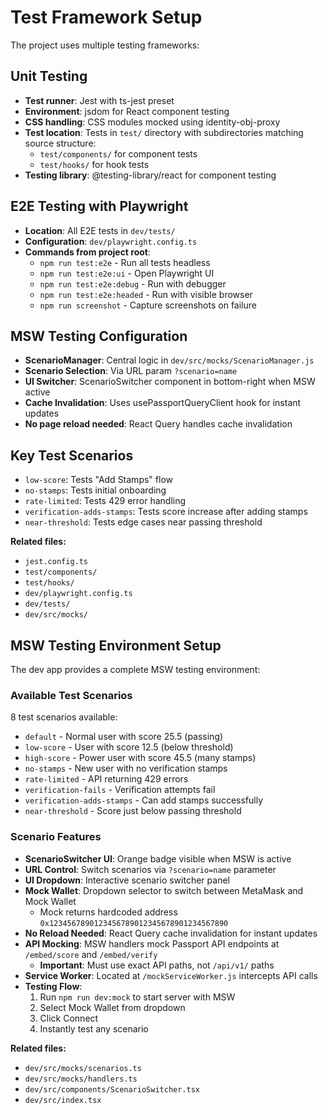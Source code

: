 # Test Framework Setup

The project uses multiple testing frameworks:

## Unit Testing

- **Test runner**: Jest with ts-jest preset
- **Environment**: jsdom for React component testing
- **CSS handling**: CSS modules mocked using identity-obj-proxy
- **Test location**: Tests in `test/` directory with subdirectories matching source structure:
  - `test/components/` for component tests
  - `test/hooks/` for hook tests
- **Testing library**: @testing-library/react for component testing

## E2E Testing with Playwright

- **Location**: All E2E tests in `dev/tests/`
- **Configuration**: `dev/playwright.config.ts`
- **Commands from project root**:
  - `npm run test:e2e` - Run all tests headless
  - `npm run test:e2e:ui` - Open Playwright UI
  - `npm run test:e2e:debug` - Run with debugger
  - `npm run test:e2e:headed` - Run with visible browser
  - `npm run screenshot` - Capture screenshots on failure

## MSW Testing Configuration

- **ScenarioManager**: Central logic in `dev/src/mocks/ScenarioManager.js`
- **Scenario Selection**: Via URL param `?scenario=name`
- **UI Switcher**: ScenarioSwitcher component in bottom-right when MSW active
- **Cache Invalidation**: Uses usePassportQueryClient hook for instant updates
- **No page reload needed**: React Query handles cache invalidation

## Key Test Scenarios

- `low-score`: Tests "Add Stamps" flow
- `no-stamps`: Tests initial onboarding
- `rate-limited`: Tests 429 error handling
- `verification-adds-stamps`: Tests score increase after adding stamps
- `near-threshold`: Tests edge cases near passing threshold

**Related files:**

- `jest.config.ts`
- `test/components/`
- `test/hooks/`
- `dev/playwright.config.ts`
- `dev/tests/`
- `dev/src/mocks/`

## MSW Testing Environment Setup

The dev app provides a complete MSW testing environment:

### Available Test Scenarios

8 test scenarios available:

- `default` - Normal user with score 25.5 (passing)
- `low-score` - User with score 12.5 (below threshold)
- `high-score` - Power user with score 45.5 (many stamps)
- `no-stamps` - New user with no verification stamps
- `rate-limited` - API returning 429 errors
- `verification-fails` - Verification attempts fail
- `verification-adds-stamps` - Can add stamps successfully
- `near-threshold` - Score just below passing threshold

### Scenario Features

- **ScenarioSwitcher UI**: Orange badge visible when MSW is active
- **URL Control**: Switch scenarios via `?scenario=name` parameter
- **UI Dropdown**: Interactive scenario switcher panel
- **Mock Wallet**: Dropdown selector to switch between MetaMask and Mock Wallet
  - Mock returns hardcoded address `0x1234567890123456789012345678901234567890`
- **No Reload Needed**: React Query cache invalidation for instant updates
- **API Mocking**: MSW handlers mock Passport API endpoints at `/embed/score` and `/embed/verify`
  - **Important**: Must use exact API paths, not `/api/v1/` paths
- **Service Worker**: Located at `/mockServiceWorker.js` intercepts API calls
- **Testing Flow**:
  1. Run `npm run dev:mock` to start server with MSW
  2. Select Mock Wallet from dropdown
  3. Click Connect
  4. Instantly test any scenario

**Related files:**

- `dev/src/mocks/scenarios.ts`
- `dev/src/mocks/handlers.ts`
- `dev/src/components/ScenarioSwitcher.tsx`
- `dev/src/index.tsx`
